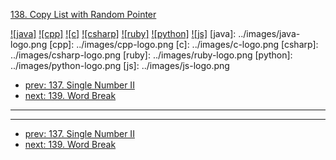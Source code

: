 [138. Copy List with Random Pointer](https://leetcode.com/problems/copy-list-with-random-pointer/)

[![java]](../java/138-copy-list-with-random-pointer.md)
[![cpp]](../cpp/138-copy-list-with-random-pointer.md)
[![c]](../c/138-copy-list-with-random-pointer.md)
[![csharp]](../csharp/138-copy-list-with-random-pointer.md)
[![ruby]](../ruby/138-copy-list-with-random-pointer.md)
[![python]](../python/138-copy-list-with-random-pointer.md)
[![js]](../js/138-copy-list-with-random-pointer.md)
[java]: ../images/java-logo.png
[cpp]: ../images/cpp-logo.png
[c]: ../images/c-logo.png
[csharp]: ../images/csharp-logo.png
[ruby]: ../images/ruby-logo.png
[python]: ../images/python-logo.png
[js]: ../images/js-logo.png

- [prev: 137. Single Number II](137-single-number-ii.md)
- [next: 139. Word Break](139-word-break.md)

---



---

- [prev: 137. Single Number II](137-single-number-ii.md)
- [next: 139. Word Break](139-word-break.md)
